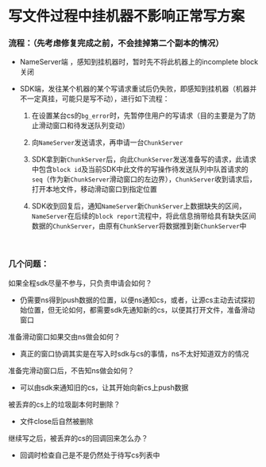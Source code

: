 # 写文件过程中挂机器不影响正常写方案

### 流程：（先考虑修复完成之前，不会挂掉第二个副本的情况）

- NameServer端 ，感知到挂机器时，暂时先不将此机器上的incomplete block关闭

- SDK端，发往某个机器的某个写请求重试后仍失败，即感知到挂机器（机器并不一定真挂，可能只是写不动），进行如下流程：

  1. 在设置某台cs的`bg_error`时，先暂停住用户的写请求（目的主要是为了防止滑动窗口和待发送队列变动）

  2. 向`NameServer`发送请求，再申请一台`ChunkServer`

  3. SDK拿到新`ChunkServer`后，向此`ChunkServer`发送准备写的请求，此请求中包含`block id`及当前SDK中此文件的写操作待发送队列中队首请求的`seq`（作为新`ChunkServer`滑动窗口的左边界），`ChunkServer`收到请求后，打开本地文件，移动滑动窗口到指定位置

  4. SDK收到回复后，通知`NameServer`新`ChunkServer`上数据缺失的区间，`NameServer`在后续的`block report`流程中，将此信息捎带给具有缺失区间数据的`ChunkServer`，由原有`ChunkServer`将数据推到新`ChunkServer`中

     ​

### 几个问题：

如果全程sdk尽量不参与，只负责申请会如何？

- 仍需要ns得到push数据的位置，以便ns通知cs，或者，让源cs主动去试探初始位置，但无论如何，都需要sdk先通知新的cs，以便其打开文件，准备滑动窗口


准备滑动窗口如果交由ns做会如何？

- 真正的窗口协调其实是在写入时sdk与cs的事情，ns不太好知道双方的情况



准备完滑动窗口后，不告知ns做会如何？

- 可以由sdk来通知旧的cs，让其开始向新cs上push数据



被丢弃的cs上的垃圾副本何时删除？

- 文件close后自然被删除



继续写之后，被丢弃的cs的回调回来怎么办？

- 回调时检查自己是不是仍然处于待写cs列表中


